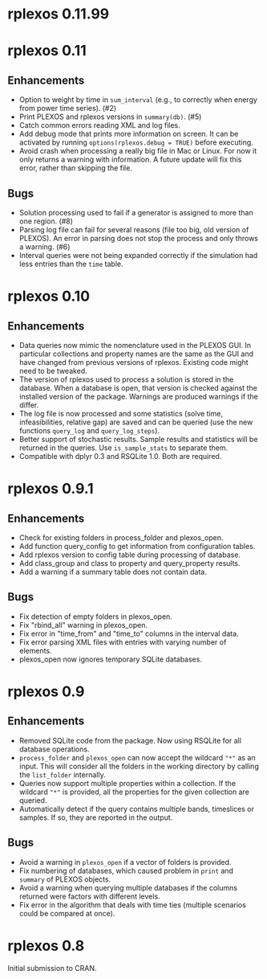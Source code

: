 # rplexos 0.11.99


# rplexos 0.11

## Enhancements

* Option to weight by time in `sum_interval` (e.g., to correctly when energy from
  power time series). (#2)
* Print PLEXOS and rplexos versions in `summary(db)`. (#5)
* Catch common errors reading XML and log files.
* Add debug mode that prints more information on screen. It can be activated by running
  `options(rplexos.debug = TRUE)` before executing.
* Avoid crash when processing a really big file in Mac or Linux. For now it only returns
  a warning with information. A future update will fix this error, rather than skipping
  the file.


## Bugs

* Solution processing used to fail if a generator is assigned to more than one
  region. (#8)
* Parsing log file can fail for several reasons (file too big, old version of PLEXOS).
  An error in parsing does not stop the process and only throws a warning. (#6)
* Interval queries were not being expanded correctly if the simulation had less
  entries than the `time` table.


# rplexos 0.10

## Enhancements

* Data queries now mimic the nomenclature used in the PLEXOS GUI. In particular
  collections and property names are the same as the GUI and have changed from
  previous versions of rplexos. Existing code might need to be tweaked.
* The version of rplexos used to process a solution is stored in the database.
  When a database is open, that version is checked against the installed
  version of the package. Warnings are produced warnings if the differ.
* The log file is now processed and some statistics (solve time,
  infeasibilities, relative gap) are saved and can be queried (use the new
  functions `query_log` and `query_log_steps`).
* Better support of stochastic results. Sample results and statistics will be
  returned in the queries. Use `is_sample_stats` to separate them.
* Compatible with dplyr 0.3 and RSQLite 1.0. Both are required.


# rplexos 0.9.1

## Enhancements

* Check for existing folders in process_folder and plexos_open.
* Add function query_config to get information from configuration tables.
* Add rplexos version to config table during processing of database.
* Add class_group and class to property and query_property results.
* Add a warning if a summary table does not contain data.

## Bugs

* Fix detection of empty folders in plexos_open.
* Fix "rbind_all" warning in plexos_open.
* Fix error in "time_from" and "time_to" columns in the interval data.
* Fix error parsing XML files with entries with varying number of elements.
* plexos_open now ignores temporary SQLite databases.


# rplexos 0.9

## Enhancements

* Removed SQLite code from the package. Now using RSQLite for all database
  operations.
* `process_folder` and `plexos_open` can now accept the wildcard `"*"`
  as an input. This will consider all the folders in the working
  directory by calling the `list_folder` internally.
* Queries now support multiple properties within a collection. If the wildcard
  `"*"` is provided, all the properties for the given collection are queried.
* Automatically detect if the query contains multiple bands, timeslices or
  samples. If so, they are reported in the output.

## Bugs

* Avoid a warning in `plexos_open` if a vector of folders is provided.
* Fix numbering of databases, which caused problem in `print` and 
  `summary` of PLEXOS objects.
* Avoid a warning when querying multiple databases if the columns returned
  were factors with different levels.
* Fix error in the algorithm that deals with time ties (multiple scenarios
  could be compared at once).


# rplexos 0.8

Initial submission to CRAN.
